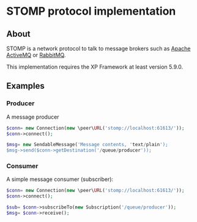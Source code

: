STOMP protocol implementation
===

About
---
STOMP is a network protocol to talk to message brokers such as [Apache ActiveMQ](http://activemq.apache.org/) or [RabbitMQ](http://rabbitmq.org).

This implementation requires the XP Framework at least version 5.9.0.

Examples
---

### Producer
A message producer

```php
$conn= new Connection(new \peer\URL('stomp://localhost:61613/'));
$conn->connect();

$msg= new SendableMessage('Message contents, 'text/plain');
$msg->send($conn->getDestination('/queue/producer'));
```

### Consumer
A simple message consumer (subscriber):

```php
$conn= new Connection(new \peer\URL('stomp://localhost:61613/'));
$conn->connect();

$sub= $conn->subscribeTo(new Subscription('/queue/producer'));
$msg= $conn->receive();
```